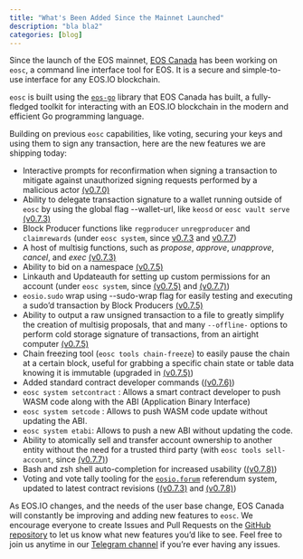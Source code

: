 ```yaml
---
title: "What's Been Added Since the Mainnet Launched"
description: "bla bla2"
categories: [blog]
---
```


Since the launch of the EOS mainnet, [EOS Canada](https://eoscanada.com) has been working on `eosc`, a command line interface tool for EOS. It is a secure and simple-to-use interface for any EOS.IO blockchain.

`eosc` is built using the [`eos-go`](https://www.eoscanada.com/en/tools/eos-go) library that EOS Canada has built, a fully-fledged toolkit for interacting with an EOS.IO blockchain in the modern and efficient Go programming language.

Building on previous `eosc` capabilities, like voting, securing your keys and using them to sign any transaction, here are the new features we are shipping today:

* Interactive prompts for reconfirmation when signing a transaction to mitigate against unauthorized signing requests performed by a malicious actor [(v0.7.0)](https://github.com/eoscanada/eosc/releases/tag/v0.7.0)
* Ability to delegate transaction signature to a wallet running outside of `eosc` by using the global flag --wallet-url, like `keosd` or `eosc vault serve` [(v0.7.3)](https://github.com/eoscanada/eosc/releases/tag/v0.7.3)
* Block Producer functions like `regproducer` `unregproducer` and `claimrewards` (under `eosc system`, since [v0.7.3](https://github.com/eoscanada/eosc/releases/tag/v0.7.3) and [v0.7.7](https://github.com/eoscanada/eosc/releases/tag/v0.7.3))
* A host of multisig functions, such as *propose*, *approve*, *unapprove*, *cancel*, and *exec* [(v0.7.3)](https://github.com/eoscanada/eosc/releases/tag/v0.7.3)
* Ability to bid on a namespace [(v0.7.5)](https://github.com/eoscanada/eosc/releases/tag/v0.7.5)
* Linkauth and Updateauth for setting up custom permissions for an account (under `eosc system`, since [(v0.7.5)](https://github.com/eoscanada/eosc/releases/tag/v0.7.5) and [(v0.7.7)](https://github.com/eoscanada/eosc/releases/tag/v0.7.7))
* `eosio.sudo` wrap using --sudo-wrap flag for easily testing and executing a sudo’d transaction by Block Producers [(v0.7.5)](https://github.com/eoscanada/eosc/releases/tag/v0.7.5)
* Ability to output a raw unsigned transaction to a file to greatly simplify the creation of multisig proposals, that and many `--offline-` options to perform cold storage signature of transactions, from an airtight computer [(v0.7.5)](https://github.com/eoscanada/eosc/releases/tag/v0.7.5)
* Chain freezing tool (`eosc tools chain-freeze`) to easily pause the chain at a certain block, useful for grabbing a specific chain state or table data knowing it is immutable (upgraded in [(v0.7.5)](https://github.com/eoscanada/eosc/releases/tag/v0.7.5))
* Added standard contract developer commands ([(v0.7.6)](https://github.com/eoscanada/eosc/releases/tag/v0.7.6))
* `eosc system setcontract` : Allows a smart contract developer to push WASM code along with the ABI (Application Binary Interface)
* `eosc system setcode` : Allows to push WASM code update without updating the ABI.
* `eosc system etabi`: Allows to push a new ABI without updating the code.
* Ability to atomically sell and transfer account ownership to another entity without the need for a trusted third party (with `eosc tools sell-account`, since [(v0.7.7)](https://github.com/eoscanada/eosc/releases/tag/v0.7.7))
* Bash and zsh shell auto-completion for increased usability ([(v0.7.8)](https://github.com/eoscanada/eosc/releases/tag/v0.7.8))
* Voting and vote tally tooling for the [`eosio.forum`](https://github.com/eoscanada/eosio.forum) referendum system, updated to latest contract revisions ([(v0.7.3)](https://github.com/eoscanada/eosc/releases/tag/v0.7.3) and [(v0.7.8)](https://github.com/eoscanada/eosc/releases/tag/v0.7.8))

As EOS.IO changes, and the needs of the user base change, EOS Canada will constantly be improving and adding new features to `eosc`. We encourage everyone to create Issues and Pull Requests on the [GitHub repository](https://github.com/eoscanada/eosc/) to let us know what new features you’d like to see. Feel free to join us anytime in our [Telegram channel](https://t.me/eoscanada) if you’re ever having any issues.


